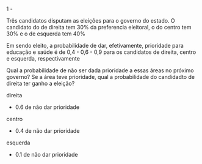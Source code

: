 1 -

Três candidatos disputam as eleições para o governo do estado. O candidato do de direita tem 30% da preferencia eleitoral, o do centro tem 30% e o de esquerda tem 40%

Em sendo eleito, a probabilidade de dar, efetivamente, prioridade para educação e saúde é de 0,4 - 0,6 - 0,9 para os candidatos de direita, centro e esquerda, respectivamente

Qual a probabilidade de não ser dada prioridade a essas áreas no próximo governo? Se a área teve prioridade, qual a probabilidade do candidadto de direita ter ganho a eleição?

direita

- 0.6 de não dar prioridade

centro

- 0.4 de não dar prioridade

esquerda

- 0.1 de não dar prioridade
